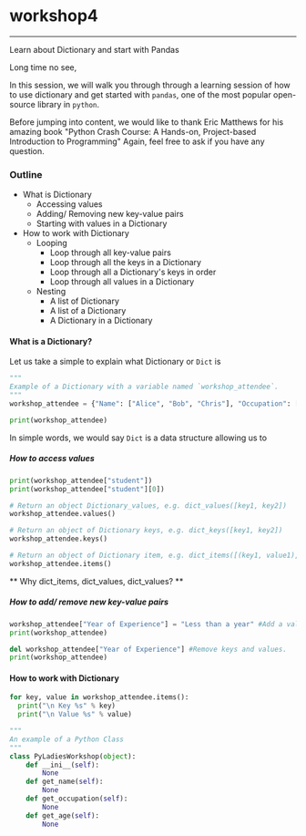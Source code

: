 # workshop4
---
Learn about Dictionary and start with Pandas

Long time no see,

In this session, we will walk you through through a learning session of how to use dictionary and get started with `pandas`, one of the most popular open-source library in `python`.

Before jumping into content, we would like to thank Eric Matthews for his amazing book "Python Crash Course: A Hands-on, Project-based Introduction to Programming"
Again, feel free to ask if you have any question.

### Outline

* What is Dictionary
  * Accessing values
  * Adding/ Removing new key-value pairs
  * Starting with values in a Dictionary
* How to work with Dictionary
  * Looping
    * Loop through all key-value pairs
    * Loop through all the keys in a Dictionary
    * Loop through all a Dictionary's keys in order
    * Loop through all values in a Dictionary
  * Nesting
    * A list of Dictionary
    * A list of a Dictionary
    * A Dictionary in a Dictionary

#### What is a Dictionary?

Let us take a simple to explain what Dictionary or `Dict` is

```python
"""
Example of a Dictionary with a variable named `workshop_attendee`.
"""
workshop_attendee = {"Name": ["Alice", "Bob", "Chris"], "Occupation": ["student", "marketer", "researcher"], "Age": [20, 27, 35]}

print(workshop_attendee)
```
In simple words, we would say `Dict` is a data structure allowing us to
##### How to access values
```python
print(workshop_attendee["student"])
print(workshop_attendee["student"][0])
```

```python
# Return an object Dictionary_values, e.g. dict_values([key1, key2])
workshop_attendee.values()
```

```python
# Return an object of Dictionary keys, e.g. dict_keys([key1, key2])
workshop_attendee.keys()
```

```python
# Return an object of Dictionary item, e.g. dict_items([(key1, value1), (key2, value2)])
workshop_attendee.items()
```

** Why dict_items, dict_values, dict_values? **

##### How to add/ remove new key-value pairs
```python
workshop_attendee["Year of Experience"] = "Less than a year" #Add a value.
print(workshop_attendee)

del workshop_attendee["Year of Experience"] #Remove keys and values.
print(workshop_attendee)
```

#### How to work with Dictionary
```python
for key, value in workshop_attendee.items():
  print("\n Key %s" % key)
  print("\n Value %s" % value)
```

```python
"""
An example of a Python Class
"""
class PyLadiesWorkshop(object):
    def __ini__(self):
        None
    def get_name(self):
        None
    def get_occupation(self):
        None
    def get_age(self):
        None
```

